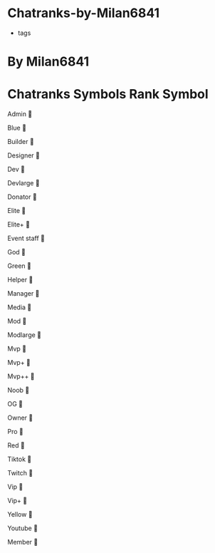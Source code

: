 # Chatranks-by-Milan6841

- tags

# By Milan6841

# Chatranks Symbols Rank Symbol

Admin 

Blue 

Builder 

Designer 

Dev 

Devlarge 

Donator 

Elite 

Elite+ 

Event staff 

God 

Green 

Helper 

Manager 

Media 

Mod 

Modlarge 

Mvp 

Mvp+ 

Mvp++ 

Noob 

OG 

Owner 

Pro 

Red 

Tiktok 

Twitch 

Vip 

Vip+ 

Yellow 

Youtube 

Member 
